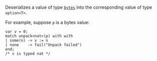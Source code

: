 Deserializes a value of type [`bytes`](/docs/reference/types#bytes) into the corresponding value of type `option<T>`.

For example, suppose `p` is a bytes value:
```archetype
var v = 0;
match unpack<nat>(p) with with
| some(n) -> v := n
| none    -> fail("Unpack failed")
end;
/* v is typed nat */
 ```